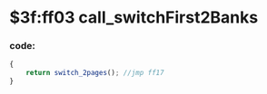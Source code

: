 ﻿
# $3f:ff03 call_switchFirst2Banks


### code:
```js
{
	return switch_2pages();	//jmp ff17
}
```



